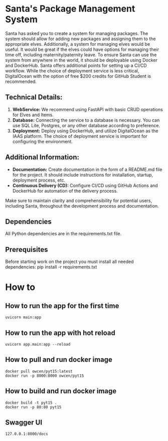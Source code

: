 # Santa's Package Management System

Santa has asked you to create a system for managing packages. The system should allow for adding new packages and assigning them to the appropriate elves. Additionally, a system for managing elves would be useful. It would be great if the elves could have options for managing their time off, including maternity/paternity leave. To ensure Santa can use the system from anywhere in the world, it should be deployable using Docker and DockerHub. Santa offers additional points for setting up a CI/CD workflow. While the choice of deployment service is less critical, DigitalOcean with the option of free $200 credits for GitHub Student is recommended.

## Technical Details:

1. **WebService:** We recommend using FastAPI with basic CRUD operations for Elves and Items.
2. **Database:** Connecting the service to a database is necessary. You can use SQL Lite, Postgres, or any other database according to preference.
3. **Deployment:** Deploy using DockerHub, and utilize DigitalOcean as the IAAS platform. The choice of deployment service is important for configuring the environment.

## Additional Information:

- **Documentation:** Create documentation in the form of a README.md file for the project. It should include instructions for installation, startup, deployment process, etc.
- **Continuous Delivery (CD):** Configure CI/CD using GitHub Actions and DockerHub for automation of the delivery process.

Make sure to maintain clarity and comprehensibility for potential users, including Santa, throughout the development process and documentation.

## Dependencies
All Python dependencies are in the requirements.txt file.

## Prerequisites
Before starting work on the project you must install all needed dependencies:
    pip install -r requirements.txt

# How to
## How to run the app for the first time
    uvicorn main:app 

## How to run the app with hot reload
    uvicorn app.main:app --reload

## How to pull and run docker image
    docker pull owcen/pyt15:latest
    docker run -p 8000:8000 owcen/pyt15

## How to build and run docker image
    docker build -t pyt15 .
    docker run -p 80:80 pyt15

## Swagger UI 
    127.0.0.1:8000/docs